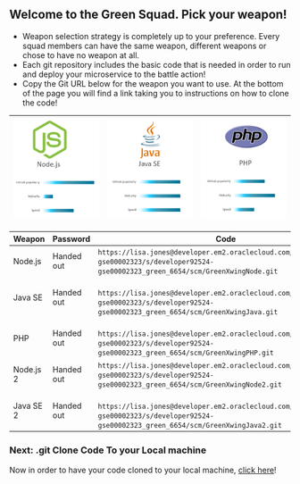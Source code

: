 ## Welcome to the Green Squad. Pick your weapon! ##

+ Weapon selection strategy is completely up to your preference. Every squad members can have the same weapon, different weapons or chose to have no weapon at all.
+ Each git repository includes the basic code that is needed in order to run and deploy your microservice to the battle action!
+ Copy the Git URL below for the weapon you want to use. At the bottom of the page you will find a link taking you to instructions on how to clone the code!

| ![Red Squad](nodejs.png)  | ![Blue Squad](javase.png) | ![Black Squad](php.png) |
|:---:|:---:|:---:|

| Weapon        | Password     | Code  |
| ------------- |-------------| -----|
| Node.js      | Handed out | ``` https://lisa.jones@developer.em2.oraclecloud.com/developer92524-gse00002323/s/developer92524-gse00002323_green_6654/scm/GreenXwingNode.git ``` |
| Java SE      | Handed out      |   ```  https://lisa.jones@developer.em2.oraclecloud.com/developer92524-gse00002323/s/developer92524-gse00002323_green_6654/scm/GreenXwingJava.git ``` |
| PHP | Handed out      |  ```  https://lisa.jones@developer.em2.oraclecloud.com/developer92524-gse00002323/s/developer92524-gse00002323_green_6654/scm/GreenXwingPHP.git ``` |
| Node.js 2     | Handed out | ``` https://lisa.jones@developer.em2.oraclecloud.com/developer92524-gse00002323/s/developer92524-gse00002323_green_6654/scm/GreenXwingNode2.git ``` |
| Java SE 2     | Handed out      |   ```  https://lisa.jones@developer.em2.oraclecloud.com/developer92524-gse00002323/s/developer92524-gse00002323_green_6654/scm/GreenXwingJava2.git ``` |

### Next: .git Clone Code To your Local machine ###

Now in order to have your code cloned to your local machine, [click here](../clonecode.md)!
